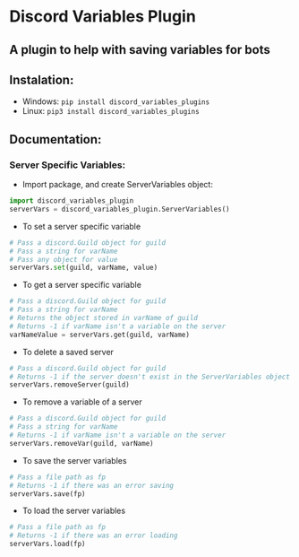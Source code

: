 # Discord Variables Plugin
## A plugin to help with saving variables for bots
## Instalation:
- Windows: `pip install discord_variables_plugins`
- Linux: `pip3 install discord_variables_plugins`
## Documentation:
### Server Specific Variables:
- Import package, and create ServerVariables object:
```python
import discord_variables_plugin
serverVars = discord_variables_plugin.ServerVariables()
```
- To set a server specific variable
```python
# Pass a discord.Guild object for guild
# Pass a string for varName
# Pass any object for value
serverVars.set(guild, varName, value)
```
- To get a server specific variable
```python
# Pass a discord.Guild object for guild
# Pass a string for varName
# Returns the object stored in varName of guild
# Returns -1 if varName isn't a variable on the server
varNameValue = serverVars.get(guild, varName)
```
- To delete a saved server
```python
# Pass a discord.Guild object for guild
# Returns -1 if the server doesn't exist in the ServerVariables object
serverVars.removeServer(guild)
```
- To remove a variable of a server
```python
# Pass a discord.Guild object for guild
# Pass a string for varName
# Returns -1 if varName isn't a variable on the server
serverVars.removeVar(guild, varName)
```
- To save the server variables
```python
# Pass a file path as fp
# Returns -1 if there was an error saving
serverVars.save(fp)
```
- To load the server variables
```python
# Pass a file path as fp
# Returns -1 if there was an error loading
serverVars.load(fp)
```
